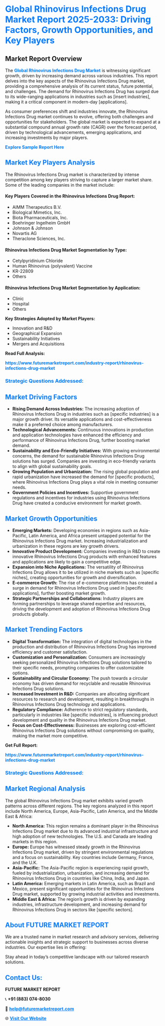 <h1 style="color: #007BFF;">Global Rhinovirus Infections Drug Market Report 2025-2033: Driving Factors, Growth Opportunities, and Key Players</h1>

<section id="overview">
<h2>Market Report Overview</h2>
<p>The <a href="https://www.futuremarketreport.com/industry-report/rhinovirus-infections-drug-market" style="color: #007BFF; text-decoration: none;"><strong>Global Rhinovirus Infections Drug Market</strong></a> is witnessing significant growth, driven by increasing demand across various industries. This report delves into the key aspects of the Rhinovirus Infections Drug market, providing a comprehensive analysis of its current status, future potential, and challenges. The demand for Rhinovirus Infections Drug has surged due to its wide-ranging applications in industries such as [insert industries], making it a critical component in modern-day [applications].</p>
<p>As consumer preferences shift and industries innovate, the Rhinovirus Infections Drug market continues to evolve, offering both challenges and opportunities for stakeholders. The global market is expected to expand at a substantial compound annual growth rate (CAGR) over the forecast period, driven by technological advancements, emerging applications, and increasing investments by major players.</p>
</section>

<section id="overview">
<p><a href="https://www.futuremarketreport.com/request-sample/reportId=54478" style="color: #007BFF; text-decoration: none;"><strong>Explore Sample Report Here</strong></a></p>
</section>

<section id="key-players">
<h2 style="color: #007BFF;">Market Key Players Analysis</h2>
<p>The Rhinovirus Infections Drug market is characterized by intense competition among key players striving to capture a larger market share. Some of the leading companies in the market include:</p>
<h4>Key Players Covered in the Rhinovirus Infections Drug Report:</h4>
<ul><li>AIMM Therapeutics B.V.</li><li>Biological Mimetics, Inc.</li><li>Biota Pharmaceuticals, Inc.</li><li>Boehringer Ingelheim GmbH</li><li>Johnson &amp; Johnson</li><li>Novartis AG</li><li>Theraclone Sciences, Inc.</li></ul>
<h4>Rhinovirus Infections Drug Market Segmentation by Type:</h4>
<ul><li>Cetylpyridinium Chloride</li><li>Human Rhinovirus (polyvalent) Vaccine</li><li>KR-22809</li><li>Others</li></ul>

<h4>Rhinovirus Infections Drug Market Segmentation by Application:</h4>
<ul><li>Clinic</li><li>Hospital</li><li>Others</li></ul>
<p><strong>Key Strategies Adopted by Market Players:</strong></p>
<ul>
<li>Innovation and R&D</li>
<li>Geographical Expansion</li>
<li>Sustainability Initiatives</li>
<li>Mergers and Acquisitions</li>
</ul>
</section>

<section>
<p><strong>Read Full Analysis: </strong></p><a href="https://www.futuremarketreport.com/industry-report/rhinovirus-infections-drug-market" style="color: #007BFF; text-decoration: none;"><strong>https://www.futuremarketreport.com/industry-report/rhinovirus-infections-drug-market</strong></a>
<h3 style="color: #007BFF;">Strategic Questions Addressed:</h3>
</section>

<section id="driving-factors">
<h2 style="color: #007BFF;">Market Driving Factors</h2>
<ul>
<li><strong>Rising Demand Across Industries:</strong> The increasing adoption of Rhinovirus Infections Drug in industries such as [specific industries] is a major growth driver. Its versatile applications and cost-effectiveness make it a preferred choice among manufacturers.</li>
<li><strong>Technological Advancements:</strong> Continuous innovations in production and application technologies have enhanced the efficiency and performance of Rhinovirus Infections Drug, further boosting market demand.</li>
<li><strong>Sustainability and Eco-Friendly Initiatives:</strong> With growing environmental concerns, the demand for sustainable Rhinovirus Infections Drug solutions has surged. Companies are investing in eco-friendly variants to align with global sustainability goals.</li>
<li><strong>Growing Population and Urbanization:</strong> The rising global population and rapid urbanization have increased the demand for [specific products], where Rhinovirus Infections Drug plays a vital role in meeting consumer needs.</li>
<li><strong>Government Policies and Incentives:</strong> Supportive government regulations and incentives for industries using Rhinovirus Infections Drug have created a conducive environment for market growth.</li>
</ul>
</section>

<section id="growth-opportunities">
<h2 style="color: #007BFF;">Market Growth Opportunities</h2>
<ul>
<li><strong>Emerging Markets:</strong> Developing economies in regions such as Asia-Pacific, Latin America, and Africa present untapped potential for the Rhinovirus Infections Drug market. Increasing industrialization and urbanization in these regions are key growth drivers.</li>
<li><strong>Innovative Product Development:</strong> Companies investing in R&D to create innovative Rhinovirus Infections Drug products with enhanced features and applications are likely to gain a competitive edge.</li>
<li><strong>Expansion into Niche Applications:</strong> The versatility of Rhinovirus Infections Drug allows it to be utilized in niche markets such as [specific niches], creating opportunities for growth and diversification.</li>
<li><strong>E-commerce Growth:</strong> The rise of e-commerce platforms has created a surge in demand for Rhinovirus Infections Drug used in [specific applications], further boosting market growth.</li>
<li><strong>Strategic Partnerships and Collaborations:</strong> Industry players are forming partnerships to leverage shared expertise and resources, driving the development and adoption of Rhinovirus Infections Drug products globally.</li>
</ul>
</section>

<section id="trending-factors">
<h2 style="color: #007BFF;">Market Trending Factors</h2>
<ul>
<li><strong>Digital Transformation:</strong> The integration of digital technologies in the production and distribution of Rhinovirus Infections Drug has improved efficiency and customer satisfaction.</li>
<li><strong>Customization and Personalization:</strong> Consumers are increasingly seeking personalized Rhinovirus Infections Drug solutions tailored to their specific needs, prompting companies to offer customizable options.</li>
<li><strong>Sustainability and Circular Economy:</strong> The push towards a circular economy has driven demand for recyclable and reusable Rhinovirus Infections Drug solutions.</li>
<li><strong>Increased Investment in R&D:</strong> Companies are allocating significant resources to research and development, resulting in breakthroughs in Rhinovirus Infections Drug technology and applications.</li>
<li><strong>Regulatory Compliance:</strong> Adherence to strict regulatory standards, particularly in industries like [specific industries], is influencing product development and quality in the Rhinovirus Infections Drug market.</li>
<li><strong>Focus on Cost-Effectiveness:</strong> Businesses are exploring cost-efficient Rhinovirus Infections Drug solutions without compromising on quality, making the market more competitive.</li>
</ul>
</section>

<section>
<p><strong>Get Full Report: </strong></p><a href="https://www.futuremarketreport.com/industry-report/rhinovirus-infections-drug-market" style="color: #007BFF; text-decoration: none;"><strong>https://www.futuremarketreport.com/industry-report/rhinovirus-infections-drug-market</strong></a>
<h3 style="color: #007BFF;">Strategic Questions Addressed:</h3>
</section>


<section id="regional-analysis">
<h2 style="color: #007BFF;">Market Regional Analysis</h2>
<p>The global Rhinovirus Infections Drug market exhibits varied growth patterns across different regions. The key regions analyzed in this report include North America, Europe, Asia-Pacific, Latin America, and the Middle East & Africa:</p>
<ul>
<li><strong>North America:</strong> This region remains a dominant player in the Rhinovirus Infections Drug market due to its advanced industrial infrastructure and high adoption of new technologies. The U.S. and Canada are leading markets in this region.</li>
<li><strong>Europe:</strong> Europe has witnessed steady growth in the Rhinovirus Infections Drug market, driven by stringent environmental regulations and a focus on sustainability. Key countries include Germany, France, and the U.K.</li>
<li><strong>Asia-Pacific:</strong> The Asia-Pacific region is experiencing rapid growth, fueled by industrialization, urbanization, and increasing demand for Rhinovirus Infections Drug in countries like China, India, and Japan.</li>
<li><strong>Latin America:</strong> Emerging markets in Latin America, such as Brazil and Mexico, present significant opportunities for the Rhinovirus Infections Drug market, supported by growing industrial activities and investments.</li>
<li><strong>Middle East & Africa:</strong> The region’s growth is driven by expanding industries, infrastructure development, and increasing demand for Rhinovirus Infections Drug in sectors like [specific sectors].</li>
</ul>
</section>

<footer>
<h2 style="color: #007BFF;">About FUTURE MARKET REPORT</h2>
<p>We are a trusted name in market research and advisory services, delivering actionable insights and strategic support to businesses across diverse industries. Our expertise lies in offering:</p>

<p>Stay ahead in today’s competitive landscape with our tailored research solutions.</p>

<h2 style="color: #007BFF;">Contact Us:</h2>
<p><strong>FUTURE MARKET REPORT</strong></p>
<p>📞 <strong>+91 (883) 074-8030</strong></p>
<p>📧 <strong><a href="mailto:help@futuremarketreport.com" style="color: #007BFF;">help@futuremarketreport.com</a></strong></p>
<p>🌐 <strong><a href="https://www.futuremarketreport.com/" style="color: #007BFF;">Visit Our Website</a></strong></p>
</footer>
